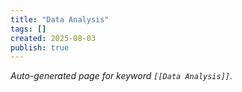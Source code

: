 ```yaml
---
title: "Data Analysis"
tags: []
created: 2025-08-03
publish: true
---
```


_Auto-generated page for keyword `[[Data Analysis]]`._
